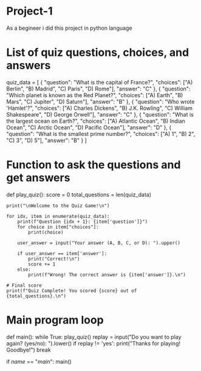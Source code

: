 # Project-1
As a begineer i did this project in python language
# List of quiz questions, choices, and answers
quiz_data = [
    {
        "question": "What is the capital of France?",
        "choices": ["A) Berlin", "B) Madrid", "C) Paris", "D) Rome"],
        "answer": "C"
    },
    {
        "question": "Which planet is known as the Red Planet?",
        "choices": ["A) Earth", "B) Mars", "C) Jupiter", "D) Saturn"],
        "answer": "B"
    },
    {
        "question": "Who wrote 'Hamlet'?",
        "choices": ["A) Charles Dickens", "B) J.K. Rowling", "C) William Shakespeare", "D) George Orwell"],
        "answer": "C"
    },
    {
        "question": "What is the largest ocean on Earth?",
        "choices": ["A) Atlantic Ocean", "B) Indian Ocean", "C) Arctic Ocean", "D) Pacific Ocean"],
        "answer": "D"
    },
    {
        "question": "What is the smallest prime number?",
        "choices": ["A) 1", "B) 2", "C) 3", "D) 5"],
        "answer": "B"
    }
]

# Function to ask the questions and get answers
def play_quiz():
    score = 0
    total_questions = len(quiz_data)
   
    print("\nWelcome to the Quiz Game!\n")
   
    for idx, item in enumerate(quiz_data):
        print(f"Question {idx + 1}: {item['question']}")
        for choice in item["choices"]:
            print(choice)
       
        user_answer = input("Your answer (A, B, C, or D): ").upper()
       
        if user_answer == item['answer']:
            print("Correct!\n")
            score += 1
        else:
            print(f"Wrong! The correct answer is {item['answer']}.\n")
   
    # Final score
    print(f"Quiz Complete! You scored {score} out of {total_questions}.\n")

# Main program loop
def main():
    while True:
        play_quiz()
        replay = input("Do you want to play again? (yes/no): ").lower()
        if replay != 'yes':
            print("Thanks for playing! Goodbye!")
            break

if _name_ == "_main_":
    main()

